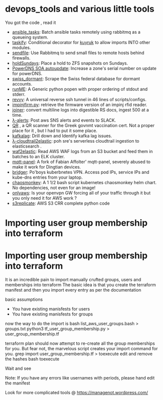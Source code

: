 # devops_tools and various little tools



You got the code , read it

 
* [ansible_tasks](ansible_tasks.py): Batch ansible tasks remotely using rabbitmq as a queueing system.
* [taskify](taskify.py): Conditional decorator for [kuyruk](https://kuyruk.readthedocs.io/en/latest/) to allow imports INTO other modules.
* [sendfile](sendfile.py): Use Rabbitmq to send small files to remote hosts behind firewalls.
* [holdSundays](holdSundays.bash):	Place a hold to ZFS snapshots on Sundays.
* [PowerDNS SOA autoupdate](powerdns_SOA_Autoupdate.psql): Increase a zone's serial number on update for powerDNS.
* [swiss_dormant](swiss_dormant.pl):	Scrape the Swiss federal database for dormant accounts.
* [runME](runme.py): A Generic python popen with proper ordering of stdout and stderr.
* [revvy](revvy/): A universal reverse ssh tunnel in 46 lines of scripts/configs.
* [impinjfirm.py](impinjfirm.py): retrieve the firmware version of an impinj rfid reader.
* [joiner](joiner.py): convert multiline logs into digestible RS docs, ingest 500 at a time.
* [λ-alerts](lambda_function.py): Post aws SNS alerts and events to SLACK.
* [QR](read_qr.py) , a QR scanner for the Greek govnmt vaccination cert. Not a proper place for it , but I had to put it some place.
* [kafkalag](kafkalag.sh): Drill down and Identify kafka lag issues.
* [λ-cloudtrail2elastic](lambda_cloudtrail2elastic):  poh sre's serverless cloudtrail ingestion to elasticsearch .
* [waf2elastic](waf2elastic.py): Read AWS WAF logs from an S3 bucket and feed them in batches to an ELK cluster.
* [mqtt-panel](mqtt-panel/): A fork of  Fabian Affolter' mqtt-panel, severely abused to make it work for Dingtian devices.
* [bridger](bridger.sh): Po'boys kuberbnetes VPN. Access pod IPs, service IPs and kube-dns entries from your laptop.
* [chaosmonkey](chaosmonkey/): A 1 1/2 bash script kubernetes chaosmonkey helm chart. No dependencies, not even for an image!
* [onlyaws](onlyaws.sh): Is your openvpn GW forcing all of your traffic through it but you only need it for AWS work ?
* [s3replicate](s3crr.py): AWS S3 CRR complete python code
  

# Importing user group membership into terraform


# Importing user group membership into terraform

It is an incredible pain to import manually crufted groups, users and memberships into terraform
The basic idea is that you create the terraform manifest and then you import every entry as per the documentation

basic assumptions
* You have existing manisfests for users
* You have existing manisfests for groups

now the way to do the import is 
  bash list_aws_user_groups.bash > groups.txt
  python3 tf_user_group_membership.py > user_group_membership.tf

  terraform plan 
should now attempt to re-create all the group memberships for you. But fear not, the marvelous script creates your import command for you.
  grep import user_group_membership.tf > toexecute
  edit and remove the hashes
  bash toexecute

Wait and see



Note:
  If you have any errors like usernames with periods, please hand edit the manifest

Look for more complicated tools @ https://managenot.wordpress.com/
